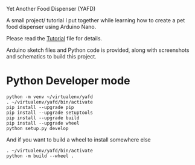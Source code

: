 Yet Another Food Dispenser (YAFD)

A small project/ tutorial I put together while learning how to create a pet food dispenser using Arduino Nano.

Please read the [Tutorial](TUTORIAL.md) file for details.

Arduino sketch files and Python code is provided, along with screenshots and schematics to build this project.

# Python Developer mode

```shell
python -m venv ~/virtualenv/yafd
. ~/virtualenv/yafd/bin/activate
pip install --upgrade pip
pip install --upgrade setuptools
pip install --upgrade build
pip install --upgrade wheel
python setup.py develop
```

And if you want to build a wheel to install somewhere else

```shell
. ~/virtualenv/yafd/bin/activate
python -m build --wheel .
```
